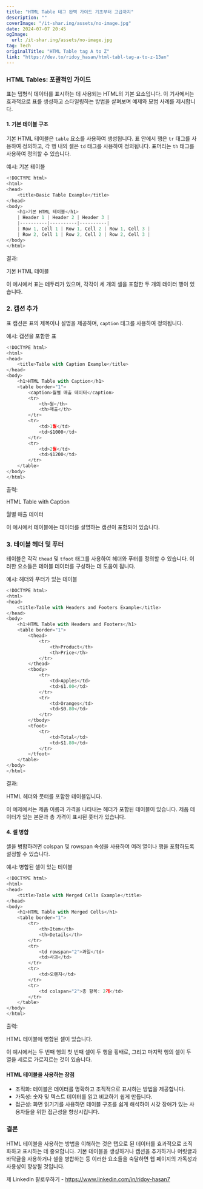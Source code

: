 ```yaml
---
title: "HTML Table 태그 완벽 가이드 기초부터 고급까지"
description: ""
coverImage: "/it-shar.ing/assets/no-image.jpg"
date: 2024-07-07 20:45
ogImage:
  url: /it-shar.ing/assets/no-image.jpg
tag: Tech
originalTitle: "HTML Table tag A to Z"
link: "https://dev.to/ridoy_hasan/html-tabl-tag-a-to-z-13an"
---
```


### HTML Tables: 포괄적인 가이드

표는 탭형식 데이터를 표시하는 데 사용되는 HTML의 기본 요소입니다. 이 기사에서는 효과적으로 표를 생성하고 스타일링하는 방법을 살펴보며 예제와 모범 사례를 제시합니다.

#### 1. 기본 테이블 구조

기본 HTML 테이블은 `table` 요소를 사용하여 생성됩니다. 표 안에서 행은 `tr` 태그를 사용하여 정의하고, 각 행 내의 셀은 `td` 태그를 사용하여 정의됩니다. 표머리는 `th` 태그를 사용하여 정의할 수 있습니다.

<div class="content-ad"></div>

예시: 기본 테이블

```js
<!DOCTYPE html>
<html>
<head>
    <title>Basic Table Example</title>
</head>
<body>
    <h1>기본 HTML 테이블</h1>
    | Header 1 | Header 2 | Header 3 |
    |----------|----------|----------|
    | Row 1, Cell 1 | Row 1, Cell 2 | Row 1, Cell 3 |
    | Row 2, Cell 1 | Row 2, Cell 2 | Row 2, Cell 3 |
</body>
</html>
```

결과:

기본 HTML 테이블

<div class="content-ad"></div>

이 예시에서 표는 테두리가 있으며, 각각이 세 개의 셀을 포함한 두 개의 데이터 행이 있습니다.

### 2. 캡션 추가

표 캡션은 표의 제목이나 설명을 제공하며, `caption` 태그를 사용하여 정의됩니다.

예시: 캡션을 포함한 표

<div class="content-ad"></div>

```js
<!DOCTYPE html>
<html>
<head>
    <title>Table with Caption Example</title>
</head>
<body>
    <h1>HTML Table with Caption</h1>
    <table border="1">
        <caption>월별 매출 데이터</caption>
        <tr>
            <th>월</th>
            <th>매출</th>
        </tr>
        <tr>
            <td>1월</td>
            <td>$1000</td>
        </tr>
        <tr>
            <td>2월</td>
            <td>$1200</td>
        </tr>
    </table>
</body>
</html>
```

출력:

HTML Table with Caption

월별 매출 데이터

<div class="content-ad"></div>

이 예시에서 테이블에는 데이터를 설명하는 캡션이 포함되어 있습니다.

### 3. 테이블 헤더 및 푸터

테이블은 각각 `thead` 및 `tfoot` 태그를 사용하여 헤더와 푸터를 정의할 수 있습니다. 이러한 요소들은 테이블 데이터를 구성하는 데 도움이 됩니다.

예시: 헤더와 푸터가 있는 테이블

<div class="content-ad"></div>

```js
<!DOCTYPE html>
<html>
<head>
    <title>Table with Headers and Footers Example</title>
</head>
<body>
    <h1>HTML Table with Headers and Footers</h1>
    <table border="1">
        <thead>
            <tr>
                <th>Product</th>
                <th>Price</th>
            </tr>
        </thead>
        <tbody>
            <tr>
                <td>Apples</td>
                <td>$1.00</td>
            </tr>
            <tr>
                <td>Oranges</td>
                <td>$0.80</td>
            </tr>
        </tbody>
        <tfoot>
            <tr>
                <td>Total</td>
                <td>$1.80</td>
            </tr>
        </tfoot>
    </table>
</body>
</html>
```

결과:

HTML 헤더와 풋터를 포함한 테이블입니다.

이 예제에서는 제품 이름과 가격을 나타내는 헤더가 포함된 테이블이 있습니다. 제품 데이터가 있는 본문과 총 가격이 표시된 풋터가 있습니다.

<div class="content-ad"></div>

#### 4. 셀 병합

셀을 병합하려면 colspan 및 rowspan 속성을 사용하여 여러 열이나 행을 포함하도록 설정할 수 있습니다.

예시: 병합된 셀이 있는 테이블

```js
<!DOCTYPE html>
<html>
<head>
    <title>Table with Merged Cells Example</title>
</head>
<body>
    <h1>HTML Table with Merged Cells</h1>
    <table border="1">
        <tr>
            <th>Item</th>
            <th>Details</th>
        </tr>
        <tr>
            <td rowspan="2">과일</td>
            <td>사과</td>
        </tr>
        <tr>
            <td>오렌지</td>
        </tr>
        <tr>
            <td colspan="2">총 항목: 2개</td>
        </tr>
    </table>
</body>
</html>
```

<div class="content-ad"></div>

출력:

HTML 테이블에 병합된 셀이 있습니다.

이 예시에서는 두 번째 행의 첫 번째 셀이 두 행을 횡배로, 그리고 마지막 행의 셀이 두 열을 세로로 가로지르는 것이 있습니다.

#### HTML 테이블을 사용하는 장점

<div class="content-ad"></div>

- 조직화: 테이블은 데이터를 명확하고 조직적으로 표시하는 방법을 제공합니다.
- 가독성: 숫자 및 텍스트 데이터를 읽고 비교하기 쉽게 만듭니다.
- 접근성: 화면 읽기기를 사용하면 테이블 구조를 쉽게 해석하여 시갖 장애가 있는 사용자들을 위한 접근성을 향상시킵니다.

### 결론

HTML 테이블을 사용하는 방법을 이해하는 것은 탭으로 된 데이터를 효과적으로 조직화하고 표시하는 데 중요합니다. 기본 테이블을 생성하거나 캡션을 추가하거나 머릿글과 바닥글을 사용하거나 셀을 병합하는 등 이러한 요소들을 숙달하면 웹 페이지의 가독성과 사용성이 향상될 것입니다.

제 LinkedIn 팔로우하기 - https://www.linkedin.com/in/ridoy-hasan7
